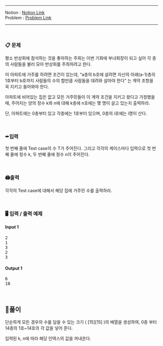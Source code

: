 
***
Notion : [Notion Link](https://west-pineapple-c4d.notion.site/f35d5feb8d774e2aaa96b995618f48cc)  
Problem : [Problem Link](https://www.acmicpc.net/problem/2775)
***



<br/>

### 📋 문제

평소 반상회에 참석하는 것을 좋아하는 주희는 이번 기회에 부녀회장이 되고 싶어 각 층의 사람들을 불러 모아 반상회를 주최하려고 한다.  

이 아파트에 거주를 하려면 조건이 있는데, “a층의 b호에 살려면 자신의 아래(a-1)층의 1호부터 b호까지 사람들의 수의 합만큼 사람들을 데려와 살아야 한다” 는 계약 조항을 꼭 지키고 들어와야 한다.  

아파트에 비어있는 집은 없고 모든 거주민들이 이 계약 조건을 지키고 왔다고 가정했을 때, 주어지는 양의 정수 k와 n에 대해 k층에 n호에는 몇 명이 살고 있는지 출력하라.  

단, 아파트에는 0층부터 있고 각층에는 1호부터 있으며, 0층의 i호에는 i명이 산다.  

<br/>

### ✒입력

첫 번째 줄에 Test case의 수 T가 주어진다. 그리고 각각의 케이스마다 입력으로 첫 번째 줄에 정수 k, 두 번째 줄에 정수 n이 주어진다.    

<br/>

### 🖨출력

각각의 Test case에 대해서 해당 집에 거주민 수를 출력하라.  

<br/>

### 🖥 입력 / 출력 예제

#### Input 1
<pre>
2
1
3
2
3
</pre>

#### Output 1
<pre>
6
10
</pre>

<br/>

## 🌈풀이

단순하게 모든 경우의 수를 담을 수 있는 크기 ( [15][15] )의 배열을 생성하여, 0층 부터 14층의 1호~14호의 각 값을 넣어 준다.  

입력된 k, n에 따라 해당 인덱스의 값을 꺼내온다.  
